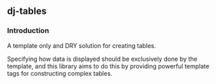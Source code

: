 ## dj-tables

### Introduction
A template only and DRY solution for creating tables.

Specifying how data is displayed should be exclusively done by the template, and this library
aims to do this by providing powerful template tags for constructing complex tables.